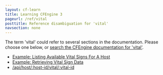 ```yaml
---
layout: cf-learn
title: Learning CFEngine 3
pageurl: /ref/vital
posttitle: Reference disambiguation for 'vital'
navsection: none
---
```


The term 'vital' could refer to several sections in the documentation. Please choose one below, or
[search the CFEngine documentation for 'vital'](http://cfengine.com/docs/latest/search.html?q=vital).

- [Example: Listing Available Vital Signs For A Host](http://cfengine.com/docs/latest/examples-enterprise-api-examples-browsing-host-information.html#example-listing-available-vital-signs-for-a-host)
- [Example: Retrieving Vital Sign Data](http://cfengine.com/docs/latest/examples-enterprise-api-examples-browsing-host-information.html#example-retrieving-vital-sign-data)
- [/api/host/:host-id/vital/:vital-id](http://cfengine.com/docs/latest/reference-enterprise-api-ref-uri-resources.html#api-host-host-id-vital-vital-id)
